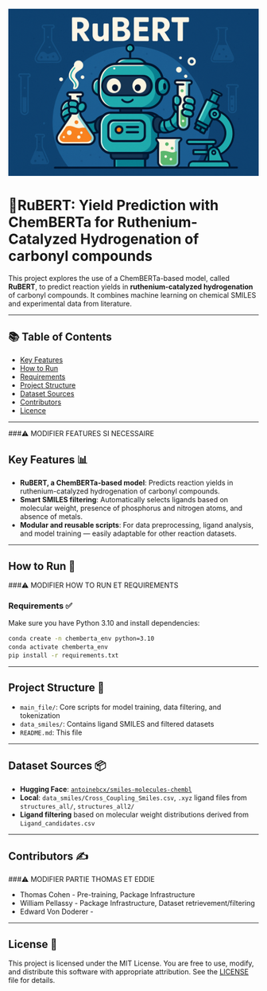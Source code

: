 ![RuBERT](https://github.com/Eddie37-l/project-in-AI-chemistry/blob/main/banner_RuBERT.png?raw=true)

# 🤖RuBERT: Yield Prediction with ChemBERTa for Ruthenium-Catalyzed Hydrogenation of carbonyl compounds


This project explores the use of a ChemBERTa-based model, called **RuBERT**, to predict reaction yields in **ruthenium-catalyzed hydrogenation** of carbonyl compounds. It combines machine learning on chemical SMILES and experimental data from literature.


---
## 📚 Table of Contents

- [Key Features](#key-features-)
- [How to Run](how-to-run-)
- [Requirements](requirements-)
- [Project Structure](project-structure-)
- [Dataset Sources](#dataset-sources-)
- [Contributors](#contributors-)
- [Licence](#licence-)
  

---

###⚠️ MODIFIER FEATURES SI NECESSAIRE
## Key Features 📊

- **RuBERT, a ChemBERTa-based model**: Predicts reaction yields in ruthenium-catalyzed hydrogenation of carbonyl compounds.
- **Smart SMILES filtering**: Automatically selects ligands based on molecular weight, presence of phosphorus and nitrogen atoms, and absence of metals.
- **Modular and reusable scripts**: For data preprocessing, ligand analysis, and model training — easily adaptable for other reaction datasets.

---

## How to Run 🚀
###⚠️ MODIFIER HOW TO RUN ET REQUIREMENTS

### Requirements ✅

Make sure you have Python 3.10 and install dependencies:

```bash
conda create -n chemberta_env python=3.10
conda activate chemberta_env
pip install -r requirements.txt
```
---

## Project Structure 📁

- `main_file/`: Core scripts for model training, data filtering, and tokenization
- `data_smiles/`: Contains ligand SMILES and filtered datasets
- `README.md`: This file

---

## Dataset Sources 📦

- **Hugging Face**: [`antoinebcx/smiles-molecules-chembl`](https://huggingface.co/datasets/antoinebcx/smiles-molecules-chembl)
- **Local**: `data_smiles/Cross_Coupling_Smiles.csv`, `.xyz` ligand files from `structures_all/`, `structures_all2/`
- **Ligand filtering** based on molecular weight distributions derived from `Ligand_candidates.csv`

---

## Contributors ✍️

###⚠️ MODIFIER PARTIE THOMAS ET EDDIE 
- Thomas Cohen - Pre-training, Package Infrastructure
- William Pellassy - Package Infrastructure, Dataset retrievement/filtering
- Edward Von Doderer - 

---
## License 📄

This project is licensed under the MIT License.
You are free to use, modify, and distribute this software with appropriate attribution.
See the [LICENSE](LICENSE) file for details.



